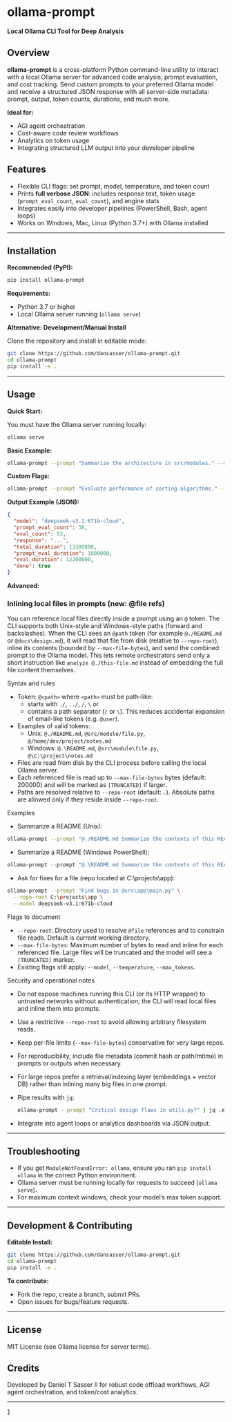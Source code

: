# ollama-prompt

**Local Ollama CLI Tool for Deep Analysis**

## Overview

**ollama-prompt** is a cross-platform Python command-line utility to interact with a local Ollama server for advanced code analysis, prompt evaluation, and cost tracking. Send custom prompts to your preferred Ollama model and receive a structured JSON response with all server-side metadata: prompt, output, token counts, durations, and much more.

**Ideal for:**
- AGI agent orchestration
- Cost-aware code review workflows
- Analytics on token usage
- Integrating structured LLM output into your developer pipeline

## Features

- Flexible CLI flags: set prompt, model, temperature, and token count
- Prints **full verbose JSON**: includes response text, token usage (`prompt_eval_count`, `eval_count`), and engine stats
- Integrates easily into developer pipelines (PowerShell, Bash, agent loops)
- Works on Windows, Mac, Linux (Python 3.7+) with Ollama installed

***

## Installation

**Recommended (PyPI):**

```bash
pip install ollama-prompt
```

**Requirements:**
- Python 3.7 or higher
- Local Ollama server running (`ollama serve`)

**Alternative: Development/Manual Install**

Clone the repository and install in editable mode:

```bash
git clone https://github.com/dansasser/ollama-prompt.git
cd ollama-prompt
pip install -e .
```

***

## Usage

**Quick Start:**

You must have the Ollama server running locally:
```bash
ollama serve
```

**Basic Example:**
```bash
ollama-prompt --prompt "Summarize the architecture in src/modules." --model deepseek-v3.1:671b-cloud
```

**Custom Flags:**
```bash
ollama-prompt --prompt "Evaluate performance of sorting algorithms." --model deepseek-v3.1:671b-cloud --temperature 0.05 --max_tokens 4096
```

**Output Example (JSON):**
```json
{
  "model": "deepseek-v3.1:671b-cloud",
  "prompt_eval_count": 38,
  "eval_count": 93,
  "response": "...",
  "total_duration": 13300000,
  "prompt_eval_duration": 1000000,
  "eval_duration": 12200000,
  "done": true
}
```

**Advanced:**

### Inlining local files in prompts (new: @file refs)

You can reference local files directly inside a prompt using an `@` token. The CLI supports both Unix-style and Windows-style paths (forward and backslashes). When the CLI sees an `@path` token (for example `@./README.md` or `@docs\design.md`), it will read that file from disk (relative to `--repo-root`), inline its contents (bounded by `--max-file-bytes`), and send the combined prompt to the Ollama model. This lets remote orchestrators send only a short instruction like `analyze @./this-file.md` instead of embedding the full file content themselves.

Syntax and rules
- Token: `@<path>` where `<path>` must be path-like:
  - starts with `./`, `../`, `/`, `\` or
  - contains a path separator (`/` or `\`).
  This reduces accidental expansion of email-like tokens (e.g. `@user`).
- Examples of valid tokens:
  - Unix: `@./README.md`, `@src/module/file.py`, `@/home/dev/project/notes.md`
  - Windows: `@.\README.md`, `@src\module\file.py`, `@\C:\project\notes.md`
- Files are read from disk by the CLI process before calling the local Ollama server.
- Each referenced file is read up to `--max-file-bytes` bytes (default: 200000) and will be marked as `[TRUNCATED]` if larger.
- Paths are resolved relative to `--repo-root` (default: `.`). Absolute paths are allowed only if they reside inside `--repo-root`.

Examples
- Summarize a README (Unix):
```bash
ollama-prompt --prompt "@./README.md Summarize the contents of this README" --model deepseek-v3.1:671b-cloud
```

- Summarize a README (Windows PowerShell):
```powershell
ollama-prompt --prompt "@.\README.md Summarize the contents of this README" --model deepseek-v3.1:671b-cloud
```

- Ask for fixes for a file (repo located at C:\projects\app):
```bash
ollama-prompt --prompt "Find bugs in @src\app\main.py" \
  --repo-root C:\projects\app \
  --model deepseek-v3.1:671b-cloud
```

Flags to document
- `--repo-root`: Directory used to resolve `@file` references and to constrain file reads. Default is current working directory.
- `--max-file-bytes`: Maximum number of bytes to read and inline for each referenced file. Large files will be truncated and the model will see a `[TRUNCATED]` marker.
- Existing flags still apply: `--model`, `--temperature`, `--max_tokens`.

Security and operational notes
- Do not expose machines running this CLI (or its HTTP wrapper) to untrusted networks without authentication; the CLI will read local files and inline them into prompts.
- Use a restrictive `--repo-root` to avoid allowing arbitrary filesystem reads.
- Keep per-file limits (`--max-file-bytes`) conservative for very large repos.
- For reproducibility, include file metadata (commit hash or path/mtime) in prompts or outputs when necessary.
- For large repos prefer a retrieval/indexing layer (embeddings + vector DB) rather than inlining many big files in one prompt.


- Pipe results with `jq`:
  ```bash
  ollama-prompt --prompt "Critical design flaws in utils.py?" | jq .eval_count
  ```
- Integrate into agent loops or analytics dashboards via JSON output.

***

## Troubleshooting

- If you get `ModuleNotFoundError: ollama`, ensure you ran `pip install ollama` in the correct Python environment.
- Ollama server must be running locally for requests to succeed (`ollama serve`).
- For maximum context windows, check your model’s max token support.

***

## Development & Contributing

**Editable Install:**

```bash
git clone https://github.com/dansasser/ollama-prompt.git
cd ollama-prompt
pip install -e .
```

**To contribute:**
- Fork the repo, create a branch, submit PRs.
- Open issues for bugs/feature requests.

***

## License

MIT License (see Ollama license for server terms).

## Credits

Developed by Daniel T Sasser II for robust code offload workflows, AGI agent orchestration, and token/cost analytics.

***


[1](https://pypi.org/project/ollama-prompt/)

